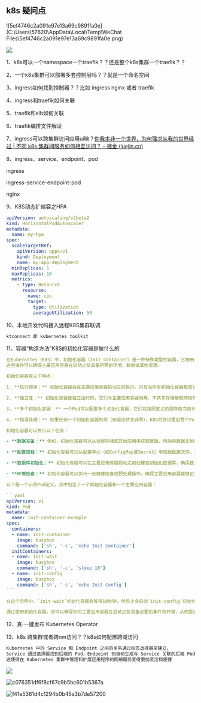 ## k8s 疑问点

![5ef4746c2a091e97e13a69c9891fa0e](C:\Users\57620\AppData\Local\Temp\WeChat Files\5ef4746c2a091e97e13a69c9891fa0e.png)

![](https://www.guoshaohe.com/wp-content/uploads/2021/05/k8s%E6%80%BB%E4%BD%93%E6%9E%B6%E6%9E%84.png)

1、k8s可以一个namespace一个traefik？？还是整个k8s集群一个traefik？？

2、一个k8s集群可以部署多套控制层吗？？就是一个命名空间

3、ingress如何找到控制器？？比如 ingress nginx 或者 traefik

4、ingress和traefik如何关联

5、traefik和elb如何关联

6、traefik编排文件解读

7、ingress可以跨集群访问应用ui嘛？[你我本非一个世界，为何强求从我的世界经过 | 不同 k8s 集群间服务如何相互访问？ - 掘金 (juejin.cn)](https://juejin.cn/post/7205562168359895095)

8、ingress、service、endpoint、pod

ingress

ingress-service-endpoint-pod

nginx

9、K8S动态扩缩容之HPA

```yaml
apiVersion: autoscaling/v2beta2
kind: HorizontalPodAutoscaler
metadata:
  name: my-hpa
spec:
  scaleTargetRef:
    apiVersion: apps/v1
    kind: Deployment
    name: my-app-deployment
  minReplicas: 1
  maxReplicas: 10
  metrics:
    - type: Resource
      resource:
        name: cpu
        target:
          type: Utilization
          averageUtilization: 50
```

10、本地开发代码接入远程K8S集群联调

```markdown
ktconnect 即 kubernetes toolkit
```

11、容器“构造方法”K8S的初始化容器是做什么的

~~~yaml
在Kubernetes（K8S）中，初始化容器（Init Container）是一种特殊类型的容器，它被用于在主要应用容器之前执行一些初始化操作。
这些操作可以确保主要应用容器在启动之前具备所需的环境、数据或其他资源。

初始化容器有以下特点：

1. **执行顺序：** 初始化容器会在主要应用容器启动之前执行。只有当所有初始化容器都成功完成后，K8S才会启动主要应用容器。

2. **独立性：** 初始化容器是独立运行的，它们与主要应用容器隔离，不共享存储卷和网络等资源。

3. **多个初始化容器：** 一个Pod可以配置多个初始化容器，它们将按照定义的顺序依次执行。

4. **错误处理：** 如果任何一个初始化容器失败（即退出状态非零），K8S将尝试重启整个Pod，直到初始化容器成功为止。

初始化容器可以执行以下任务：

- **数据准备：** 例如，初始化容器可以从远程存储或其他应用中获取数据，然后将数据复制到主要应用容器需要的位置。

- **配置加载：** 初始化容器可以从配置中心（如ConfigMap或Secret）中加载配置文件，并将其提供给主要应用容器。

- **数据库初始化：** 初始化容器可以在主要应用容器启动之前创建或初始化数据库，确保数据库在应用启动时处于正确的状态。

- **环境检查：** 初始化容器可以执行一些健康检查或预处理操作，确保主要应用容器能够正常启动。

以下是一个示例Pod定义，其中包含了一个初始化容器和一个主要应用容器：

```yaml
apiVersion: v1
kind: Pod
metadata:
  name: init-container-example
spec:
  containers:
  - name: init-container
    image: busybox
    command: ['sh', '-c', 'echo Init Container']
  initContainers:
  - name: init-wait
    image: busybox
    command: ['sh', '-c', 'sleep 10']
  - name: init-config
    image: busybox
    command: ['sh', '-c', 'echo Init Config']
```

在这个示例中，`init-wait`初始化容器会等待10秒钟，然后才会启动`init-config`初始化容器。只有在所有初始化容器成功完成后，主要应用容器才会启动。

通过使用初始化容器，你可以确保你的主要应用容器在启动之前具备必要的条件和环境，从而提高应用的稳定性和可靠性。
~~~

12、真·一键发布 Kubernetes Operator

13、k8s 跨集群或者跨nm访问？？k8s如何配置跨域访问

```markdown
Kubernetes 中的 Service 和 Endpoint 之间的关系通过标签选择器来建立，
Service 通过选择器找到后端的 Pod，Endpoint 则自动生成与 Service 关联的后端 Pod 的网络地址和端口信息。
这使得在 Kubernetes 集群中管理和扩展应用程序的网络服务变得更加灵活和便捷
```

![](D:\software\github\dickinson\docs\technology\photo\7e6600224e7d7fa50135d918dce85ca.jpg)

![c076351df6f8cf67c9b5bc601b5367a](D:\software\github\dickinson\docs\technology\photo\c076351df6f8cf67c9b5bc601b5367a.jpg)

![f41e5361d4c1294b0b45a3b7de57200](D:\software\github\dickinson\docs\technology\photo\f41e5361d4c1294b0b45a3b7de57200.jpg)
